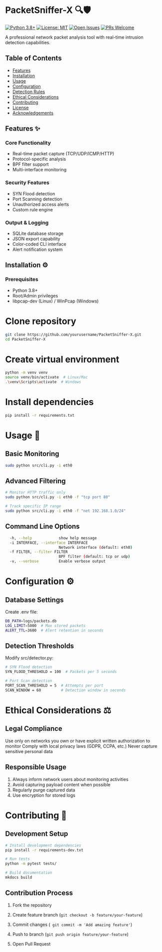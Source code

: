 # PacketSniffer-X 🔍🛡️

[![Python 3.8+](https://img.shields.io/badge/python-3.8+-blue.svg)](https://www.python.org/downloads/)
[![License: MIT](https://img.shields.io/badge/License-MIT-yellow.svg)](https://opensource.org/licenses/MIT)
[![Open Issues](https://img.shields.io/github/issues-raw/h-ashraf/PacketSniffer)](https://github.com/h-ashraf/PacketSniffer/issues)
[![PRs Welcome](https://img.shields.io/badge/PRs-welcome-brightgreen.svg)](http://makeapullrequest.com)

A professional network packet analysis tool with real-time intrusion detection capabilities.

## Table of Contents
- [Features](#features-)
- [Installation](#installation-)
- [Usage](#usage-)
- [Configuration](#configuration-)
- [Detection Rules](#detection-rules-)
- [Ethical Considerations](#ethical-considerations-)
- [Contributing](#contributing-)
- [License](#license-)
- [Acknowledgements](#acknowledgements-)

## Features ✨

### Core Functionality
- Real-time packet capture (TCP/UDP/ICMP/HTTP)
- Protocol-specific analysis
- BPF filter support
- Multi-interface monitoring

### Security Features
- SYN Flood detection
- Port Scanning detection
- Unauthorized access alerts
- Custom rule engine

### Output & Logging
- SQLite database storage
- JSON export capability
- Color-coded CLI interface
- Alert notification system

## Installation ⚙️

### Prerequisites
- Python 3.8+
- Root/Admin privileges
- libpcap-dev (Linux) / WinPcap (Windows)


# Clone repository
```bash 
git clone https://github.com/yourusername/PacketSniffer-X.git
cd PacketSniffer-X
```
# Create virtual environment
```bash
python -m venv venv
source venv/bin/activate  # Linux/Mac
.\venv\Scripts\activate  # Windows
```

# Install dependencies
```bash
pip install -r requirements.txt
```

# Usage 🚀

## Basic Monitoring
```bash
sudo python src/cli.py -i eth0
```

## Advanced Filtering

```bash
# Monitor HTTP traffic only
sudo python src/cli.py -i eth0 -f "tcp port 80"

# Track specific IP range
sudo python src/cli.py -i eth0 -f "net 192.168.1.0/24"
```

## Command Line Options

```bash
  -h, --help            show help message
  -i INTERFACE, --interface INTERFACE
                        Network interface (default: eth0)
  -f FILTER, --filter FILTER
                        BPF filter (default: tcp or udp)
  -v, --verbose         Enable verbose output
  ```

# Configuration ⚙️

## Database Settings

Create .env file:

```bash
DB_PATH=logs/packets.db
LOG_LIMIT=5000  # Max stored packets
ALERT_TTL=3600  # Alert retention in seconds
```

## Detection Thresholds

Modify src/detector.py:

```bash
# SYN Flood detection
SYN_FLOOD_THRESHOLD = 100  # Packets per 5 seconds

# Port Scan detection
PORT_SCAN_THRESHOLD = 5  # Attempts per port
SCAN_WINDOW = 60         # Detection window in seconds
```
# Ethical Considerations ⚖️

## Legal Compliance

Use only on networks you own or have explicit written authorization to monitor
Comply with local privacy laws (GDPR, CCPA, etc.)
Never capture sensitive personal data

## Responsible Usage
1. Always inform network users about monitoring activities
2. Avoid capturing payload content when possible
3. Regularly purge captured data
4. Use encryption for stored logs

# Contributing 🤝

## Development Setup
```bash
# Install development dependencies
pip install -r requirements-dev.txt

# Run tests
python -m pytest tests/

# Build documentation
mkdocs build
```
## Contribution Process

1) Fork the repository

2) Create feature branch (```git checkout -b feature/your-feature```)

3) Commit changes (``` git commit -m 'Add amazing feature'```)

4) Push to branch (```git push origin feature/your-feature```)

5) Open Pull Request

